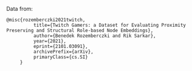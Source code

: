 Data from:

    @misc{rozemberczki2021twitch,
              title={Twitch Gamers: a Dataset for Evaluating Proximity Preserving and Structural Role-based Node Embeddings},          
              author={Benedek Rozemberczki and Rik Sarkar},        
              year={2021},
              eprint={2101.03091},
              archivePrefix={arXiv},
              primaryClass={cs.SI}
         }
